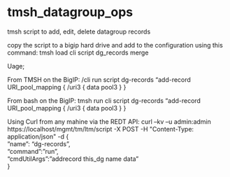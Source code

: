 # tmsh_datagroup_ops
tmsh script to add, edit, delete datagroup records

copy the script to a bigip hard drive and add to the configuration using this command:
  tmsh load cli script dg_records merge
  
Uage;

From TMSH on the BigIP:
    /cli
    run script dg-records “add-record URI_pool_mapping { /uri3 { data pool3 } }

From bash on the BigIP:
    tmsh run cli script dg-records “add-record URI_pool_mapping { /uri3 { data pool3 } }

Using Curl from any mahine via the REDT API:
    curl –kv –u admin:admin  https://localhost/mgmt/tm/ltm/script -X POST -H "Content-Type: application/json" -d { \
        ”name”: “dg-records”, \
        “command”:”run”, \
        “cmdUtilArgs”:”addrecord this_dg  name data” \
    }
